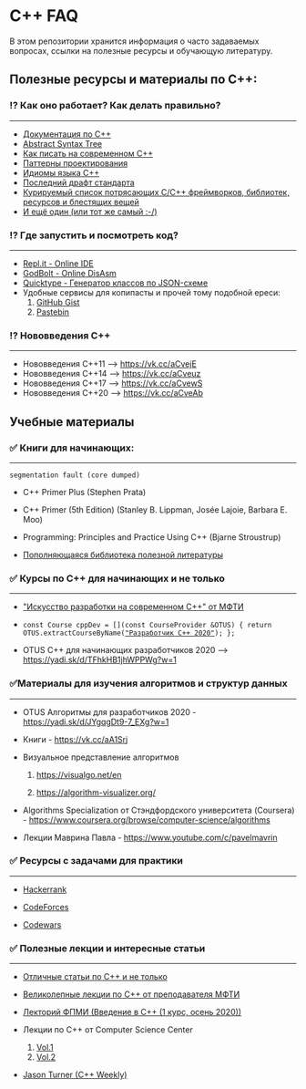 # C++ FAQ
В этом репозитории хранится информация о часто
задаваемых вопросах, ссылки на полезные ресурсы и
обучающую литературу.

## Полезные ресурсы и материалы по C++:

### ⁉ Как оно работает? Как делать правильно?

---

- [Документация по С++](https://en.cppreference.com/w)
- [Abstract Syntax Tree](https://cppinsights.io)
- [Как писать на современном C++](https://github.com/isocpp/CppCoreGuidelines/blob/master/CppCoreGuidelines.md)
- [Паттерны проектирования](https://refactoring.guru/ru/design-patterns/cpp)
- [Идиомы языка С++](https://en.m.wikibooks.org/wiki/More_C%2B%2B_Idioms)
- [Последний драфт стандарта](http://eel.is/c++draft/)
- [Курируемый список потрясающих C/C++ фреймворков, библиотек, ресурсов и блестящих вещей](https://cpp.libhunt.com)
- [И ещё один (или тот же самый :-/)](https://github.com/fffaraz/awesome-cpp)

### ⁉ Где запустить и посмотреть код?

---

- [Repl.it - Online IDE](https://repl.it/languages/cpp)
- [GodBolt - Online DisAsm](https://godbolt.org)
- [Quicktype - Генератор классов по JSON-схеме](https://quicktype.io/)
- Удобные сервисы для копипасты и прочей тому подобной ереси:
  1) [GitHub Gist](https://gist.github.com)
  2) [Pastebin](https://pastebin.com)

###  ⁉ Нововведения С++

---

- Нововведения С++11 —> https://vk.cc/aCvejE
- Нововведения С++14 —> https://vk.cc/aCveuz
- Нововведения С++17 —> https://vk.cc/aCvewS
- Нововведения С++20 —> https://vk.cc/aCveAb

## Учебные материалы

### ✅ Книги для начинающих:

---

`segmentation fault (core dumped)`

- C++ Primer Plus (Stephen Prata)

- C++ Primer (5th Edition) (Stanley B. Lippman, Josée Lajoie, Barbara E. Moo)

- Programming: Principles and Practice Using C++ (Bjarne Stroustrup)

- [Пополняющаяся библиотека полезной литературы](https://yadi.sk/d/3p7CqGmDVslLiA?w=1)

  

### ✅ Курсы по С++ для начинающих и не только

---

- ["Искусство разработки на современном C++" от МФТИ](https://ru.coursera.org/specializations/c-plus-plus-modern-development)

- `const Course cppDev = [](const CourseProvider &OTUS) { return OTUS.extractCourseByName(`[`"Разработчик C++ 2020"`](https://yadi.sk/d/TFhkHB1jhWPPWg?w=1)`); };`

- OTUS С++ для начинающих разработчиков 2020 —> https://yadi.sk/d/TFhkHB1jhWPPWg?w=1

  

### ✅Материалы для изучения алгоритмов и структур данных

---

- OTUS Алгоритмы для разработчиков 2020 - https://yadi.sk/d/JYgqgDt9-7_EXg?w=1

- Книги - https://vk.cc/aA1Srj

- Визуальное представление алгоритмов

  1) https://visualgo.net/en

  2) https://algorithm-visualizer.org/

- Algorithms Specialization от Стэндфордского университета (Coursera) - https://www.coursera.org/browse/computer-science/algorithms

- Лекции Маврина Павла - https://www.youtube.com/c/pavelmavrin

  

### ✅ Ресурсы с задачами для практики

---

- [Hackerrank](https://www.hackerrank.com/domains/cpp)

- [CodeForces](https://codeforces.com/)

- [Codewars](https://codewars.com/kata/search/cpp?q=&&beta)

  

### ✅ Полезные лекции и интересные статьи

---

- [Отличные статьи по С++ и не только](http://scrutator.me/)

- [Великолепные лекции по С++ от преподавателя МФТИ](https://www.youtube.com/channel/UCvmBEbr9NZt7UEh9doI7n_A/featured)

- [Лекторий ФПМИ (Введение в С++ (1 курс, осень 2020))](https://www.youtube.com/playlist?list=PL4_hYwCyhAvazfCDGyS0wx_hvBmnAAf4h)

- Лекции по С++ от Computer Science Center

  1) [Vol.1](https://www.youtube.com/playlist?list=PLlb7e2G7aSpTFea2FYxp7mFfbZW-xavhL)
  2) [Vol.2](https://www.youtube.com/playlist?list=PLlb7e2G7aSpRs7YafQ1GgJvyRku10m1RN)

- [Jason Turner (C++ Weekly)](https://www.youtube.com/user/lefticus1)
